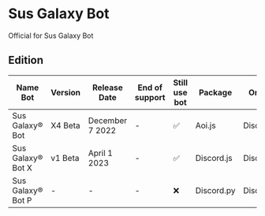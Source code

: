 # Sus Galaxy Bot
Official for Sus Galaxy Bot

## Edition
| Name Bot          | Version          | Release Date    | End of support | Still use bot | Package    | Only     |
| ----------------- | ---------------- | --------------- | -------------- | ------------- | ---------- | -------- |
| Sus Galaxy® Bot   | X4 Beta          | December 7 2022 | -              | ✅            | Aoi.js     | Discord  |
| Sus Galaxy® Bot X | v1 Beta          | April 1 2023    | -              | ✅            | Discord.js | Discord  |
| Sus Galaxy® Bot P | -                | -               | -              | :x:           | Discord.py | Discord  |
